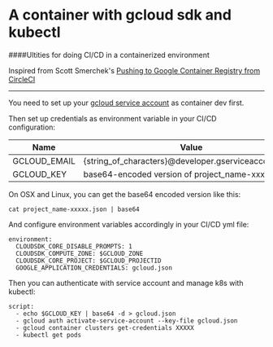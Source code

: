 # A container with gcloud sdk and kubectl
####Ultities for doing CI/CD in a containerized environment

Inspired from Scott Smerchek's [Pushing to Google Container Registry from CircleCI](http://scottsmerchek.com/2015/07/24/pushing-to-google-container-registry-from-circleci/)

---

You need to set up your [gcloud service account](https://developers.google.com/identity/protocols/OAuth2ServiceAccount#creatinganaccount) as container dev first.

Then set up credentials as environment variable in your CI/CD configuration:

| Name          | Value       |
| ------------- |-------------|
| GCLOUD_EMAIL  | {string_of_characters}@developer.gserviceaccount.com |
| GCLOUD_KEY    | base64-encoded version of project_name-xxxxx.json|
On OSX and Linux, you can get the base64 encoded version like this:
```shell
cat project_name-xxxxx.json | base64
```

And configure environment variables accordingly in your CI/CD yml file:
```shell
environment:
  CLOUDSDK_CORE_DISABLE_PROMPTS: 1
  CLOUDSDK_COMPUTE_ZONE: $GCLOUD_ZONE
  CLOUDSDK_CORE_PROJECT: $GCLOUD_PROJECTID
  GOOGLE_APPLICATION_CREDENTIALS: gcloud.json
```

Then you can authenticate with service account and manage k8s with kubectl:
```shell
script:
  - echo $GCLOUD_KEY | base64 -d > gcloud.json
  - gcloud auth activate-service-account --key-file gcloud.json
  - gcloud container clusters get-credentials XXXXX
  - kubectl get pods
```
